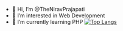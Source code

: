 - 👋 Hi, I’m @TheNiravPrajapati
- 👀 I’m interested in Web Development
- 🌱 I’m currently learning PHP
[![Top Langs](https://github-readme-stats.vercel.app/api/top-langs/?username=TheNiravPrajapati)](https://github.com/TheNiravPrajapati/github-readme-stats)
<!---
TheNiravPrajapati/TheNiravPrajapati is a ✨ special ✨ repository because its `README.md` (this file) appears on your GitHub profile.
You can click the Preview link to take a look at your changes.
--->
